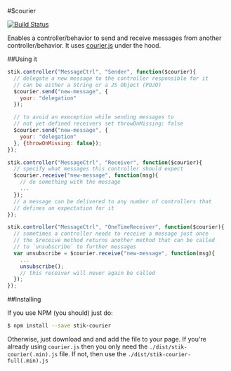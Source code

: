#$courier

[![Build Status](https://travis-ci.org/stikjs/stik-courier.svg?branch=master)](https://travis-ci.org/stikjs/stik-courier)

Enables a controller/behavior to send and receive messages from another controller/behavior. It uses [courier.js](https://github.com/lukelex/courier.js) under the hood.

##Using it
```javascript
stik.controller("MessageCtrl", "Sender", function($courier){
  // delegate a new message to the controller responsible for it
  // can be either a String or a JS Object (POJO)
  $courier.send("new-message", {
    your: "delegation"
  });

  // to avoid an exeception while sending messages to
  // not yet defined receivers set throwOnMissing: false
  $courier.send("new-message", {
    your: "delegation"
  }, {throwOnMissing: false});
});

stik.controller("MessageCtrl", "Receiver", function($courier){
  // specify what messages this controller should expect
  $courier.receive("new-message", function(msg){
    // do something with the message
    ...
  });
  // a message can be delivered to any number of controllers that
  // defines an expectation for it
});

stik.controller("MessageCtrl", "OneTimeReceiver", function($courier){
  // sometimes a controller needs to receive a message just once
  // the $receive method returns another method that can be called
  // to `unsubscribe` to further messages
  var unsubscribe = $courier.receive("new-message", function(msg){
    ...
    unsubscribe();
    // this receiver will never again be called
  });
});
```

##Installing

If you use NPM (you should) just do:

```bash
$ npm install --save stik-courier
```

Otherwise, just download and and add the file to your page. If you're already using `courier.js` then you only need the `./dist/stik-courier(.min).js` file. If not, then use the `./dist/stik-courier-full(.min).js`
